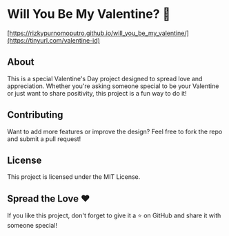 # Will You Be My Valentine? 💖
[https://rizkypurnomoputro.github.io/will_you_be_my_valentine/](https://tinyurl.com/valentine-id)
## About
This is a special Valentine's Day project designed to spread love and appreciation. Whether you're asking someone special to be your Valentine or just want to share positivity, this project is a fun way to do it!

## Contributing
Want to add more features or improve the design? Feel free to fork the repo and submit a pull request!

## License
This project is licensed under the MIT License.

## Spread the Love ❤️
If you like this project, don't forget to give it a ⭐ on GitHub and share it with someone special!

